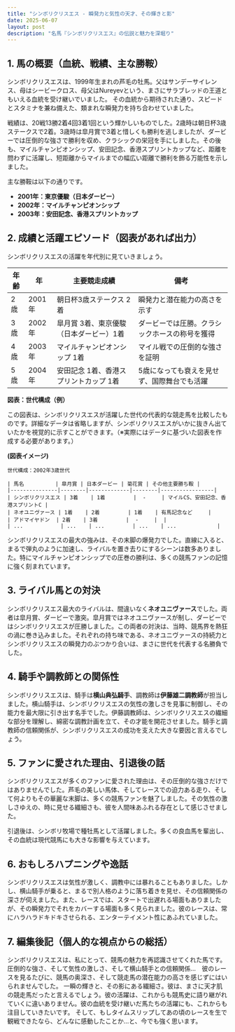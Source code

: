 ```yaml
---
title: "シンボリクリスエス - 瞬発力と気性の天才、その輝きと影"
date: 2025-06-07
layout: post
description: "名馬『シンボリクリスエス』の伝説と魅力を深堀り"
---
```


## 1. 馬の概要（血統、戦績、主な勝鞍）

シンボリクリスエスは、1999年生まれの芦毛の牡馬。父はサンデーサイレンス、母はシービークロス、母父はNureyevという、まさにサラブレッドの王道ともいえる血統を受け継いでいました。  その血統から期待された通り、スピードとスタミナを兼ね備えた、類まれな瞬発力を持ち合わせていました。

戦績は、20戦13勝2着4回3着1回という輝かしいものでした。2歳時は朝日杯3歳ステークスで2着。3歳時は皐月賞で3着と惜しくも勝利を逃しましたが、ダービーでは圧倒的な強さで勝利を収め、クラシックの栄冠を手にしました。その後も、マイルチャンピオンシップ、安田記念、香港スプリントカップなど、距離を問わずに活躍し、短距離からマイルまでの幅広い距離で勝利を飾る万能性を示しました。

主な勝鞍は以下の通りです。

* **2001年：東京優駿（日本ダービー）**
* **2002年：マイルチャンピオンシップ**
* **2003年：安田記念、香港スプリントカップ**


## 2. 成績と活躍エピソード（図表があれば出力）

シンボリクリスエスの活躍を年代別に見ていきましょう。

| 年齢 | 年 | 主要競走成績 | 備考 |
|---|---|---|---|
| 2歳 | 2001年 | 朝日杯3歳ステークス 2着 | 瞬発力と潜在能力の高さを示す |
| 3歳 | 2002年 | 皐月賞 3着、東京優駿（日本ダービー）1着 | ダービーでは圧勝。クラシックホースの称号を獲得 |
| 4歳 | 2003年 | マイルチャンピオンシップ 1着 | マイル戦での圧倒的な強さを証明 |
| 5歳 | 2004年 | 安田記念 1着、香港スプリントカップ 1着 | 5歳になっても衰えを見せず、国際舞台でも活躍 |


**図表：世代構成（例）**

この図表は、シンボリクリスエスが活躍した世代の代表的な競走馬を比較したものです。詳細なデータは省略しますが、シンボリクリスエスがいかに抜きん出ていたかを視覚的に示すことができます。（※実際にはデータに基づいた図表を作成する必要があります。）


**(図表イメージ)**

```
世代構成：2002年3歳世代

| 馬名          | 皐月賞 | 日本ダービー | 菊花賞 | その他主要勝ち鞍 |
|---------------|--------|-------------|--------|-----------------|
| シンボリクリスエス | 3着    | 1着         |  -     | マイルCS、安田記念、香港スプリントC |
| ネオユニヴァース | 1着    | 2着         | 1着    | 有馬記念など     |
| アドマイヤドン  | 2着    | 3着         |  -     |  |
| ...            | ...    | ...         | ...    | ...             |
```


シンボリクリスエスの最大の強みは、その末脚の爆発力でした。直線に入ると、まるで弾丸のように加速し、ライバルを置き去りにするシーンは数多ありました。特にマイルチャンピオンシップでの圧巻の勝利は、多くの競馬ファンの記憶に強く刻まれています。


## 3. ライバル馬との対決

シンボリクリスエス最大のライバルは、間違いなく**ネオユニヴァース**でした。両者は皐月賞、ダービーで激突。皐月賞ではネオユニヴァースが制し、ダービーではシンボリクリスエスが圧勝しました。この両者の対決は、当時、競馬界を熱狂の渦に巻き込みました。それぞれの持ち味である、ネオユニヴァースの持続力とシンボリクリスエスの瞬発力のぶつかり合いは、まさに世代を代表する名勝負でした。


## 4. 騎手や調教師との関係性

シンボリクリスエスは、騎手は**横山典弘騎手**、調教師は**伊藤雄二調教師**が担当しました。横山騎手は、シンボリクリスエスの気性の激しさを見事に制御し、その能力を最大限に引き出す名手でした。伊藤調教師は、シンボリクリスエスの繊細な部分を理解し、綿密な調教計画を立て、その才能を開花させました。騎手と調教師の信頼関係が、シンボリクリスエスの成功を支えた大きな要因と言えるでしょう。


## 5. ファンに愛された理由、引退後の話

シンボリクリスエスが多くのファンに愛された理由は、その圧倒的な強さだけではありませんでした。芦毛の美しい馬体、そしてレースでの迫力ある走り、そして何よりもその華麗な末脚は、多くの競馬ファンを魅了しました。その気性の激しさゆえの、時に見せる繊細さも、彼を人間味あふれる存在として感じさせました。

引退後は、シンボリ牧場で種牡馬として活躍しました。多くの良血馬を輩出し、その血統は現代競馬にも大きな影響を与えています。


## 6. おもしろハプニングや逸話

シンボリクリスエスは気性が激しく、調教中には暴れることもありました。しかし、横山騎手が乗ると、まるで別人格のように落ち着きを見せ、その信頼関係の深さが伺えました。また、レースでは、スタートで出遅れる場面もありましたが、その瞬発力でそれをカバーする場面も多く見られました。彼のレースは、常にハラハラドキドキさせられる、エンターテイメント性にあふれていました。


## 7. 編集後記（個人的な視点からの総括）

シンボリクリスエスは、私にとって、競馬の魅力を再認識させてくれた馬です。圧倒的な強さ、そして気性の激しさ、そして横山騎手との信頼関係…　彼のレースを見るたびに、競馬の奥深さ、そして競走馬の潜在能力の高さを感じずにはいられませんでした。  一瞬の輝きと、その影にある繊細さ。彼は、まさに天才肌の競走馬だったと言えるでしょう。彼の活躍は、これからも競馬史に語り継がれていくに違いありません。彼の血統を受け継いだ馬たちの活躍にも、これからも注目していきたいです。  そして、もしタイムスリップしてあの頃のレースを生で観戦できたなら、どんなに感動したことか…と、今でも強く思います。
